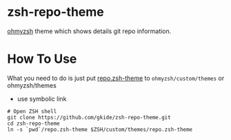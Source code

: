 # zsh-repo-theme
[ohmyzsh](https://github.com/ohmyzsh/ohmyzsh) theme which shows details git repo information.

# How To Use
What you need to do is just put [repo.zsh-theme](repo.zsh-theme)
to `ohmyzsh/custom/themes` or ohmyzsh/themes

- use symbolic link
```shell
# Open ZSH shell
git clone https://github.com/gkide/zsh-repo-theme.git
cd zsh-repo-theme
ln -s `pwd`/repo.zsh-theme $ZSH/custom/themes/repo.zsh-theme
```